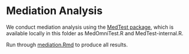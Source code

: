# Mediation Analysis

We conduct mediation analysis using the [MedTest package](https://github.com/jchen1981/MedTest), which is available locally in this folder as MedOmniTest.R and MedTest-internal.R. 

Run through [mediation.Rmd](mediation.Rmd) to produce all results. 